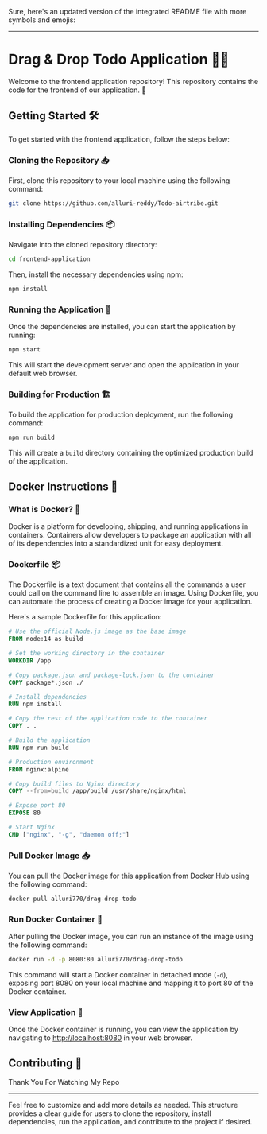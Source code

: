 Sure, here's an updated version of the integrated README file with more symbols and emojis:

---

# Drag & Drop Todo Application 📝✨

Welcome to the frontend application repository! This repository contains the code for the frontend of our application. 🚀

## Getting Started 🛠️

To get started with the frontend application, follow the steps below:

### Cloning the Repository 📥

First, clone this repository to your local machine using the following command:

```bash
git clone https://github.com/alluri-reddy/Todo-airtribe.git
```

### Installing Dependencies 📦

Navigate into the cloned repository directory:

```bash
cd frontend-application
```

Then, install the necessary dependencies using npm:

```bash
npm install
```

### Running the Application 🚀

Once the dependencies are installed, you can start the application by running:

```bash
npm start
```

This will start the development server and open the application in your default web browser.

### Building for Production 🏗️

To build the application for production deployment, run the following command:

```bash
npm run build
```

This will create a `build` directory containing the optimized production build of the application.

## Docker Instructions 🐳

### What is Docker? 🐋

Docker is a platform for developing, shipping, and running applications in containers. Containers allow developers to package an application with all of its dependencies into a standardized unit for easy deployment.

### Dockerfile 📦

The Dockerfile is a text document that contains all the commands a user could call on the command line to assemble an image. Using Dockerfile, you can automate the process of creating a Docker image for your application.

Here's a sample Dockerfile for this application:

```Dockerfile
# Use the official Node.js image as the base image
FROM node:14 as build

# Set the working directory in the container
WORKDIR /app

# Copy package.json and package-lock.json to the container
COPY package*.json ./

# Install dependencies
RUN npm install

# Copy the rest of the application code to the container
COPY . .

# Build the application
RUN npm run build

# Production environment
FROM nginx:alpine

# Copy build files to Nginx directory
COPY --from=build /app/build /usr/share/nginx/html

# Expose port 80
EXPOSE 80

# Start Nginx
CMD ["nginx", "-g", "daemon off;"]
```

### Pull Docker Image 📥

You can pull the Docker image for this application from Docker Hub using the following command:

```bash
docker pull alluri770/drag-drop-todo
```

### Run Docker Container 🚢

After pulling the Docker image, you can run an instance of the image using the following command:

```bash
docker run -d -p 8080:80 alluri770/drag-drop-todo
```

This command will start a Docker container in detached mode (`-d`), exposing port 8080 on your local machine and mapping it to port 80 of the Docker container.

### View Application 👀

Once the Docker container is running, you can view the application by navigating to [http://localhost:8080](http://localhost:8080) in your web browser.

## Contributing 🤝

Thank You For Watching My Repo

---

Feel free to customize and add more details as needed. This structure provides a clear guide for users to clone the repository, install dependencies, run the application, and contribute to the project if desired.
